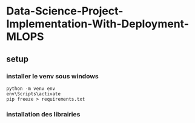 # Data-Science-Project-Implementation-With-Deployment-MLOPS

## setup

### installer le venv sous windows
```
python -m venv env
env\Scripts\activate
pip freeze > requirements.txt
```

### installation des librairies

```

```
